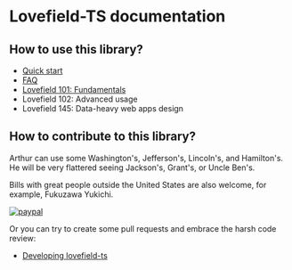 # Lovefield-TS documentation

## How to use this library?

* [Quick start](quick_start.md)
* [FAQ](faq.md)
* [Lovefield 101: Fundamentals](lf101.md)
* Lovefield 102: Advanced usage
* Lovefield 145: Data-heavy web apps design

## How to contribute to this library?

Arthur can use some Washington's, Jefferson's, Lincoln's, and Hamilton's. He
will be very flattered seeing Jackson's, Grant's, or Uncle Ben's.

Bills with great people outside the United States are also welcome, for example,
Fukuzawa Yukichi.

[![paypal](https://www.paypalobjects.com/en_US/i/btn/btn_donateCC_LG.gif)](https://www.paypal.me/arthurhsu88?locale.x=en_US)

Or you can try to create some pull requests and embrace the harsh code review:

* [Developing lovefield-ts](dev.md)
